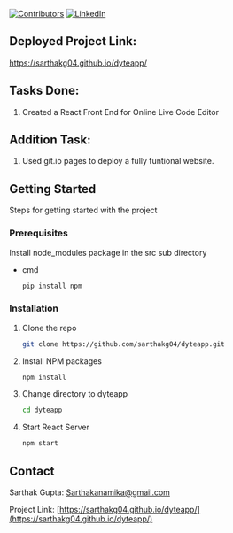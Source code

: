 
[![Contributors][contributors-shield]][contributors-url]
[![LinkedIn][linkedin-shield]][linkedin-url]


## Deployed Project Link:
https://sarthakg04.github.io/dyteapp/

## Tasks Done:
1. Created a React Front End for Online Live Code Editor
## Addition Task:
1. Used git.io pages to deploy a fully funtional website.
<!-- GETTING STARTED -->
## Getting Started

Steps for getting started with the project

### Prerequisites

Install node_modules package in the src sub directory
* cmd
  ```sh
  pip install npm
  ```

### Installation

1. Clone the repo
   ```sh
   git clone https://github.com/sarthakg04/dyteapp.git
   ```
2. Install NPM packages
   ```sh
   npm install
   ```
3. Change directory to dyteapp
   ```sh
   cd dyteapp
   ```
4. Start React Server
   ```sh
   npm start
   ```



<!-- CONTACT -->
## Contact

Sarthak Gupta: Sarthakanamika@gmail.com

Project Link: [https://sarthakg04.github.io/dyteapp/](https://sarthakg04.github.io/dyteapp/)

<!-- MARKDOWN LINKS & IMAGES -->
<!-- https://www.markdownguide.org/basic-syntax/#reference-style-links -->
[contributors-shield]: https://img.shields.io/github/contributors/othneildrew/Best-README-Template.svg?style=for-the-badge
[contributors-url]: https://github.com/sarthakg04/dyteapp/graphs/contributors
[linkedin-shield]: https://img.shields.io/badge/-LinkedIn-black.svg?style=for-the-badge&logo=linkedin&colorB=555
[linkedin-url]: https://www.linkedin.com/in/sarthak-gupta-b615398b/

